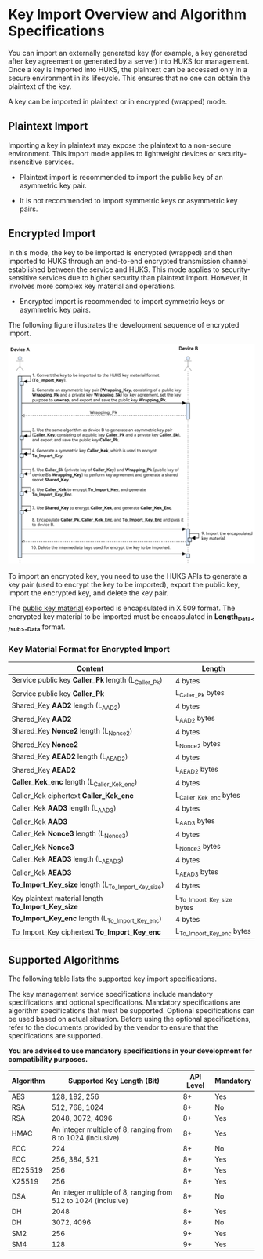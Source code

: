 # Key Import Overview and Algorithm Specifications

You can import an externally generated key (for example, a key generated after key agreement or generated by a server) into HUKS for management. Once a key is imported into HUKS, the plaintext can be accessed only in a secure environment in its lifecycle. This ensures that no one can obtain the plaintext of the key.

A key can be imported in plaintext or in encrypted (wrapped) mode.


## Plaintext Import

Importing a key in plaintext may expose the plaintext to a non-secure environment. This import mode applies to lightweight devices or security-insensitive services.

- Plaintext import is recommended to import the public key of an asymmetric key pair.

- It is not recommended to import symmetric keys or asymmetric key pairs.


## Encrypted Import

In this mode, the key to be imported is encrypted (wrapped) and then imported to HUKS through an end-to-end encrypted transmission channel established between the service and HUKS. This mode applies to security-sensitive services due to higher security than plaintext import. However, it involves more complex key material and operations.

- Encrypted import is recommended to import symmetric keys or asymmetric key pairs.

The following figure illustrates the development sequence of encrypted import.

![](figures/Encrypted_import_process.png)

To import an encrypted key, you need to use the HUKS APIs to generate a key pair (used to encrypt the key to be imported), export the public key, import the encrypted key, and delete the key pair.

The [public key material](huks-concepts.md#public-key-material-format) exported is encapsulated in X.509 format. The encrypted key material to be imported must be encapsulated in **Length<sub>Data< /sub>-Data** format.


### Key Material Format for Encrypted Import

| Content| Length| 
| -------- | -------- |
| Service public key **Caller_Pk** length (L<sub>Caller_Pk</sub>)| 4 bytes| 
| Service public key **Caller_Pk**| L<sub>Caller_Pk</sub> bytes| 
| Shared_Key **AAD2** length (L<sub>AAD2</sub>)| 4 bytes| 
| Shared_Key **AAD2**| L<sub>AAD2</sub> bytes| 
| Shared_Key **Nonce2** length (L<sub>Nonce2</sub>)| 4 bytes| 
| Shared_Key **Nonce2**| L<sub>Nonce2</sub> bytes| 
| Shared_Key **AEAD2** length (L<sub>AEAD2</sub>)| 4 bytes| 
| Shared_Key **AEAD2**| L<sub>AEAD2</sub> bytes| 
| **Caller_Kek_enc** length (L<sub>Caller_Kek_enc</sub>)| 4 bytes| 
| Caller_Kek ciphertext **Caller_Kek_enc**| L<sub>Caller_Kek_enc</sub> bytes| 
| Caller_Kek **AAD3** length (L<sub>AAD3</sub>)| 4 bytes| 
| Caller_Kek **AAD3**| L<sub>AAD3</sub> bytes| 
| Caller_Kek **Nonce3** length (L<sub>Nonce3</sub>)| 4 bytes| 
| Caller_Kek **Nonce3**| L<sub>Nonce3</sub> bytes| 
| Caller_Kek **AEAD3** length (L<sub>AEAD3</sub>)| 4 bytes| 
| Caller_Kek **AEAD3**| L<sub>AEAD3</sub> bytes| 
| **To_Import_Key_size** length (L<sub>To_Import_Key_size</sub>)| 4 bytes| 
| Key plaintext material length **To_Import_Key_size**| L<sub>To_Import_Key_size</sub> bytes| 
| **To_Import_Key_enc** length (L<sub>To_Import_Key_enc</sub>)| 4 bytes| 
| To_Import_Key ciphertext **To_Import_Key_enc**| L<sub>To_Import_Key_enc</sub> bytes| 


## Supported Algorithms

The following table lists the supported key import specifications.
<!--Del-->
The key management service specifications include mandatory specifications and optional specifications. Mandatory specifications are algorithm specifications that must be supported. Optional specifications can be used based on actual situation. Before using the optional specifications, refer to the documents provided by the vendor to ensure that the specifications are supported.

**You are advised to use mandatory specifications in your development for compatibility purposes.**
<!--DelEnd-->

| Algorithm| Supported Key Length (Bit)| API Level| <!--DelCol4-->Mandatory|
| -------- | -------- | -------- | -------- |
| AES | 128, 192, 256| 8+ | Yes|
| <!--DelRow-->RSA | 512, 768, 1024| 8+ | No|
| RSA | 2048, 3072, 4096| 8+ | Yes|
| HMAC | An integer multiple of 8, ranging from 8 to 1024 (inclusive)| 8+ | Yes|
| <!--DelRow-->ECC | 224 | 8+ | No|
| ECC | 256, 384, 521| 8+ | Yes|
| ED25519 | 256 | 8+ | Yes|
| X25519 | 256 | 8+ | Yes|
| <!--DelRow-->DSA | An integer multiple of 8, ranging from 512 to 1024 (inclusive) | 8+ | No|
| DH | 2048 | 8+ | Yes|
| <!--DelRow-->DH | 3072, 4096| 8+ | No|
| SM2 | 256 | 9+ | Yes|
| SM4 | 128 | 9+ | Yes|
